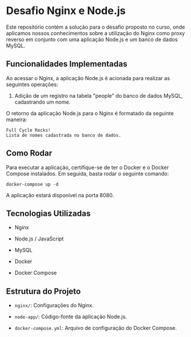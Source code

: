 
# Desafio Nginx e Node.js

Este repositório contém a solução para o desafio proposto no curso, onde aplicamos nossos conhecimentos sobre a utilização do Nginx como proxy reverso em conjunto com uma aplicação Node.js e um banco de dados MySQL.

## Funcionalidades Implementadas

Ao acessar o Nginx, a aplicação Node.js é acionada para realizar as seguintes operações:

1. Adição de um registro na tabela "people" do banco de dados MySQL, cadastrando um nome.

O retorno da aplicação Node.js para o Nginx é formatado da seguinte maneira:

    Full Cycle Rocks!
    Lista de nomes cadastrada no banco de dados.


## Como Rodar

Para executar a aplicação, certifique-se de ter o Docker e o Docker Compose instalados. Em seguida, basta rodar o seguinte comando:  

`docker-compose up -d` 

A aplicação estará disponível na porta 8080.

## Tecnologias Utilizadas
  
- Nginx

- Node.js / JavaScript

- MySQL

- Docker

- Docker Compose

## Estrutura do Projeto

  

-  `nginx/`: Configurações do Nginx.

-  `node-app/`: Código-fonte da aplicação Node.js.

-  `docker-compose.yml`: Arquivo de configuração do Docker Compose.